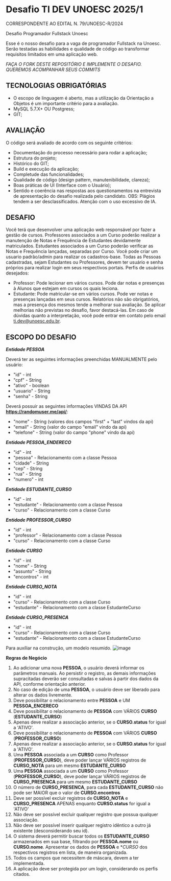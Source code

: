 # Desafio TI DEV UNOESC 2025/1
CORRESPONDENTE AO EDITAL N. 79/UNOESC-R/2024

Desafio Programador Fullstack Unoesc

Esse é o nosso desafio para a vaga de programador Fullstack na Unoesc. Serão testadas as habilidades e qualidade de código ao transformar requisitos limitados em uma aplicação web.

*FAÇA O FORK DESTE REPOSITÓRIO E IMPLEMENTE O DESAFIO. QUEREMOS ACOMPANHAR SEUS COMMITS*

## TECNOLOGIAS OBRIGATÓRIAS
* O escopo de linguagem é aberto, mas a utilização da Orientação a Objetos é um importante critério para a avaliação.
* MySQL 5.7.X+ OU Postgress;
* GIT;

## AVALIAÇÃO
O código será avaliado de acordo com os seguinte critérios:

* Documentação do processo necessário para rodar a aplicação;
* Estrutura do projeto;
* Histórico do GIT;
* Build e execução da aplicação;
* Completude das funcionalidades;
* Qualidade de código (design pattern, manutenibilidade, clareza);
* Boas práticas de UI (Interface com o Usuário);
* Sentido e coerência nas respostas aos questionamentos na entrevista de apresentação do desafio realizada pelo candidato.
OBS: Plágios tendem a ser desclassificados. Atenção com o uso excessivo de IA.

## DESAFIO
Você terá que desenvolver uma aplicação web responsável por fazer a gestão de cursos. 
Professores associados a um Curso poderão realizar a manutenção de Notas e Frequência de Estudantes devidamente matriculados.
Estudantes associados a um Curso poderão verificar as Notas e Frequência lançadas, separadas por Curso.
Você pode criar um usuario padrão/admin para realizar os cadastros-base.
Todas as Pessoas cadastradas, sejam Estudantes ou Professores, devem ter usuário e senha próprios para realizar login em seus respectivos portais.
Perfis de usuários desejados:
* Professor: Pode lecionar em vários cursos. Pode dar notas e presenças à Alunos que estejam em cursos os quais leciona.
* Estudante: Pode matricular-se em vários cursos. Pode ver notas e presenças lançadas em seus cursos.
Relatórios não são obrigatórios, mas a presença dos mesmos tende a melhorar sua avaliação.
Se aplicar melhorias não previstas no desafio, favor destacá-las.
Em caso de dúvidas quanto a interpretação, você pode entrar em contato pelo email ti.dev@unoesc.edu.br.

## ESCOPO DO DESAFIO

**_Entidade PESSOA_**

Deverá ter as seguintes informações preenchidas MANUALMENTE pelo usuário:
* "id" - int
* "cpf" - String
* "ativo" - boolean
* "usuario" - String
* "senha" - String

Deverá possuir as seguintes informações VINDAS DA API **https://randomuser.me/api/**:
* "nome" - String (valores dos campos "first" + "last" vindos da api)
* "email" - String (valor do campo "email" vindo da api)
* "telefone" - String (valor do campo "phone" vindo da api)

**_Entidade PESSOA_ENDERECO_**
* "id" - int
* "pessoa" - Relacionamento com a classe Pessoa
* "cidade" - String
* "cep" - String
* "rua" - String
* "numero" - int

**_Entidade ESTUDANTE_CURSO_**
* "id" - int
* "estudante" - Relacionamento com a classe Pessoa
* "curso" - Relacionamento com a classe Curso

**_Entidade PROFESSOR_CURSO_**
* "id" - int
* "professor" - Relacionamento com a classe Pessoa
* "curso" - Relacionamento com a classe Curso

**_Entidade CURSO_**
* "id" - int
* "nome" - String
* "assunto" - String
* "encontros" - int

**_Entidade CURSO_NOTA_**
* "id" - int
* "curso" - Relacionamento com a classe Curso
* "estudante" - Relacionamento com a classe EstudanteCurso

**_Entidade CURSO_PRESENCA_**
* "id" - int
* "curso" - Relacionamento com a classe Curso
* "estudante" - Relacionamento com a classe EstudanteCurso
  
Para auxíliar na construção, um modelo resumido.
![image](https://github.com/user-attachments/assets/f7074aab-d03e-46a4-999e-460732a2de7e)


**Regras de Negócio**
1. Ao adicionar uma nova **PESSOA**, o usuário deverá informar os parâmetros manuais. Ao persistir o registro, as demais informações supracitadas deverão ser consultadas e salvas à partir dos dados da API, conforme orientação anterior.
2. No caso de edição de uma **PESSOA**, o usuário deve ser liberado para alterar os dados livremente.
3. Deve possibilitar o relacionamento entre **PESSOA** e UM **PESSOA_ENCERECO**
4. Deve possibilitar o relacionamento de **PESSOA** com VÁRIOS **CURSO** (**ESTUDANTE_CURSO**)
5. Apenas deve realizar a associação anterior, se o **CURSO.status** for igual a 'ATIVO'.
6. Deve possibilitar o relacionamento de **PESSOA** com VÁRIOS **CURSO** (**PROFESSOR_CURSO**)
7. Apenas deve realizar a associação anterior, se o **CURSO.status** for igual a 'ATIVO'.
8. Uma **PESSOA** associada a um **CURSO** como Professor (**PROFESSOR_CURSO**), deve poder lançar VÁRIOS registros de **CURSO_NOTA** para um mesmo **ESTUDANTE_CURSO**
9. Uma **PESSOA** associada a um **CURSO** como Professor (**PROFESSOR_CURSO**), deve poder lançar VÁRIOS registros de **CURSO_PRESENCA** para um mesmo **ESTUDANTE_CURSO**
10. O número de **CURSO_PRESENCA**, para cada **ESTUDANTE_CURSO** não pode ser MAIOR que o valor de **CURSO.encontros**
11. Deve ser possível excluir registros de **CURSO_NOTA** e **CURSO_PRESENCA** APENAS enquanto **CURSO.status** for igual a 'ATIVO'
12. Não deve ser possível excluir qualquer registro que possua qualquer associação.
13. Não deve ser possível inserir qualquer registro idêntico a outro já existente (desconsiderando seu id).
14. O sistema deverá permitir buscar todos os **ESTUDANTE_CURSO** armazenados em sua base, filtrando por **PESSOA.nome** ou **CURSO.nome**. Apresentar os dados de **PESSOA** e **CURSO* dos respectivos registros em lista, de maneira organizada.
15. Todos os campos que necessitem de máscara, devem a ter implementada.
16. A aplicação deve ser protegida por um login, considerando os perfis citados.

